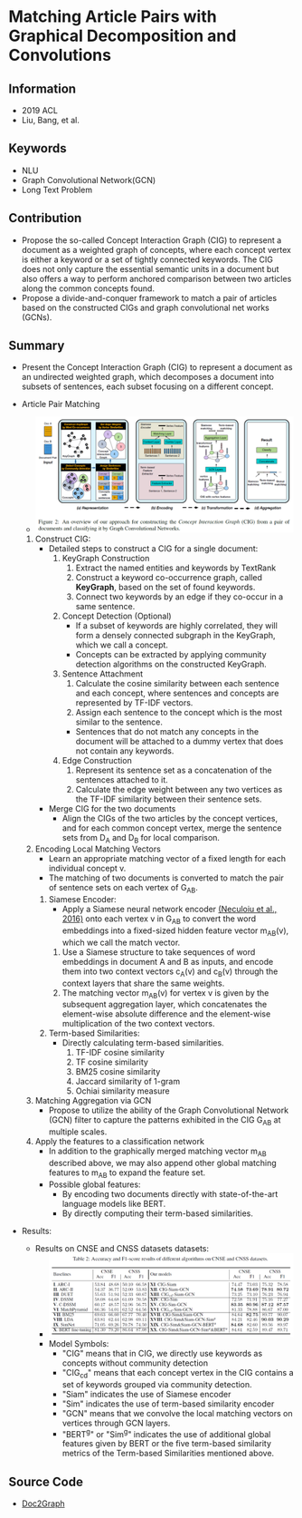 # Matching Article Pairs with Graphical Decomposition and Convolutions
## Information
- 2019 ACL
- Liu, Bang, et al.

## Keywords
- NLU
- Graph Convolutional Network(GCN)
- Long Text Problem

## Contribution
- Propose the so-called Concept Interaction Graph (CIG) to represent a document as a weighted graph of concepts, where each concept vertex is either a keyword or a set of tightly connected keywords. The CIG does not only capture the essential semantic units in a document but also offers a way to perform anchored comparison between two articles along the common concepts found.
- Propose a divide-and-conquer framework to match a pair of articles based on the constructed CIGs and graph convolutional net works (GCNs).

## Summary
- Present the Concept Interaction Graph (CIG) to represent a document as an undirected weighted graph, which decomposes a document into subsets of sentences, each subset focusing on a different concept.

- Article Pair Matching
	- ![Article Pair Matching Steps](pic/Matching_Article_Pairs_with_Graphical_Decomposition_and_Convolutions_fig1.PNG)
	1. Construct CIG:
		- Detailed steps to construct a CIG for a single document:
			1. KeyGraph Construction
				1. Extract the named entities and keywords by TextRank
				2. Construct a keyword co-occurrence graph, called **KeyGraph**, based on the set of found keywords.
				3. Connect two keywords by an edge if they co-occur in a same sentence.
			2. Concept Detection (Optional)
				- If a subset of keywords are highly correlated, they will form a densely connected subgraph in the KeyGraph, which we call a concept.
				- Concepts can be extracted by applying community detection algorithms on the constructed KeyGraph.
			3. Sentence Attachment
				1. Calculate the cosine similarity between each sentence and each concept, where sentences and concepts are represented by TF-IDF vectors.
				2. Assign each sentence to the concept which is the most similar to the sentence.
				- Sentences that do not match any concepts in the document will be attached to a dummy vertex that does not contain any keywords.
			4. Edge Construction
				1. Represent its sentence set as a concatenation of the sentences attached to it.
				2. Calculate the edge weight between any two vertices as the TF-IDF similarity between their sentence sets.
		- Merge CIG for the two documents
			- Align the CIGs of the two articles by the concept vertices, and for each common concept vertex, merge the sentence sets from D<sub>A</sub> and D<sub>B</sub> for local comparison.
	2. Encoding Local Matching Vectors
		- Learn an appropriate matching vector of a fixed length for each individual concept v.
		- The matching of two documents is converted to match the pair of sentence sets on each vertex of G<sub>AB</sub>.
		1. Siamese Encoder:
			- Apply a Siamese neural network encoder [(Neculoiu et al., 2016)](https://www.aclweb.org/anthology/W16-1617) onto each vertex v in G<sub>AB</sub> to convert the word embeddings into a fixed-sized hidden feature vector m<sub>AB</sub>(v), which we call the match vector.
			1. Use a Siamese structure to take sequences of word embeddings in document A and B as inputs, and encode them into two context vectors c<sub>A</sub>(v) and c<sub>B</sub>(v) through the context layers that share the same weights.
			2. The matching vector m<sub>AB</sub>(v) for vertex v is given by the subsequent aggregation layer, which concatenates the element-wise absolute difference and the element-wise multiplication of the two context vectors.
		2. Term-based Similarities:
			- Directly calculating term-based similarities.
				1. TF-IDF cosine similarity
				2. TF cosine similarity
				3. BM25 cosine similarity
				4. Jaccard similarity of 1-gram
				5. Ochiai similarity measure
	3. Matching Aggregation via GCN
		- Propose to utilize the ability of the Graph Convolutional Network (GCN) filter to capture the patterns exhibited in the CIG G<sub>AB</sub> at multiple scales.
	4. Apply the features to a classification network
		- In addition to the graphically merged matching vector m<sub>AB</sub> described above, we may also append other global matching features to m<sub>AB</sub> to expand the feature set.
		- Possible global features:
			- By encoding two documents directly with state-of-the-art language models like BERT.
			- By directly computing their term-based similarities.

- Results:
	- Results on CNSE and CNSS datasets datasets:
		- ![Results on CNSE and CNSS datasets datasets](pic/Matching_Article_Pairs_with_Graphical_Decomposition_and_Convolutions_fig2.PNG)
		- Model Symbols:
			- "CIG" means that in CIG, we directly use keywords as concepts without community detection
			- "CIG<sub>cd</sub>" means that each concept vertex in the CIG contains a set of keywords grouped via community detection.
			- "Siam" indicates the use of Siamese encoder
			- "Sim" indicates the use of term-based similarity encoder
			- "GCN" means that we convolve the local matching vectors on vertices through GCN layers.
			- "BERT<sup>g</sup>" or "Sim<sup>g</sup>" indicates the use of additional global features given by BERT or the five term-based similarity metrics of the Term-based Similarities mentioned above.

## Source Code
- [Doc2Graph](https://github.com/BangLiu/ArticlePairMatching)
